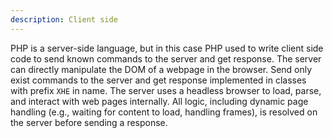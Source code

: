 ```yaml
---
description: Client side
---
```


PHP is a server-side language, but in this case PHP used to write client side code to send known commands to the server and get response.
The server can directly manipulate the DOM of a webpage in the browser.
Send only exist commands to the server and get response implemented in classes with prefix `XHE` in name.
The server uses a headless browser to load, parse, and interact with web pages internally.
All logic, including dynamic page handling (e.g., waiting for content to load, handling frames), is resolved on the server before sending a response.